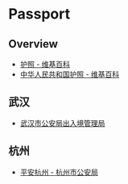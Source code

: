 # Passport


## Overview

- [护照 - 维基百科](https://zh.wikipedia.org/wiki/%E6%8A%A4%E7%85%A7)
- [中华人民共和国护照 - 维基百科](https://zh.wikipedia.org/wiki/%E4%B8%AD%E5%8D%8E%E4%BA%BA%E6%B0%91%E5%85%B1%E5%92%8C%E5%9B%BD%E6%8A%A4%E7%85%A7)


## 武汉

- [武汉市公安局出入境管理局](http://www.whcrj.gov.cn/)


## 杭州

- [平安杭州 - 杭州市公安局](http://www.hzpolice.gov.cn/)
